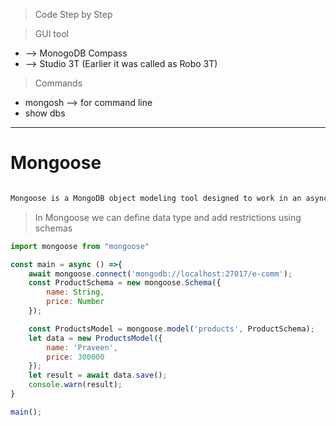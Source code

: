 >Code Step by Step

>GUI tool 
  * --> MonogoDB Compass
  * --> Studio 3T (Earlier it was called as Robo 3T)

>Commands
* mongosh --> for command line
* show dbs

***
# Mongoose

```html

Mongoose is a MongoDB object modeling tool designed to work in an asynchronous environment. Mongoose supports Node.js and Deno (alpha).

```

> In Mongoose we can define data type and add restrictions using schemas

```js
import mongoose from "mongoose"

const main = async () =>{
    await mongoose.connect('mongodb://localhost:27017/e-comm');
    const ProductSchema = new mongoose.Schema({
        name: String,
        price: Number
    });

    const ProductsModel = mongoose.model('products', ProductSchema);
    let data = new ProductsModel({
        name: 'Praveen',
        price: 300000
    });
    let result = await data.save();
    console.warn(result);
}

main();
```